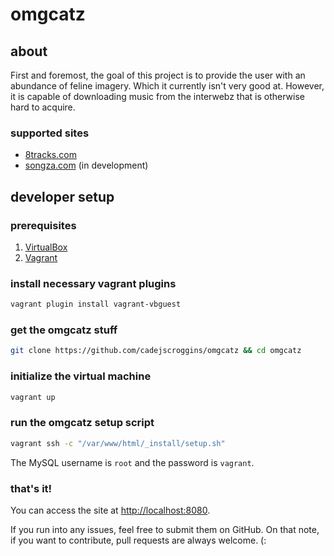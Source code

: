 # omgcatz

## about

First and foremost, the goal of this project is to provide the user with an abundance of feline imagery. Which it currently isn't very good at. However, it is capable of downloading music from the interwebz that is otherwise hard to acquire.

### supported sites

* [8tracks.com](https://8tracks.com/)
* [songza.com](https://songza.com/) (in development)

## developer setup

### prerequisites

1. [VirtualBox](https://www.virtualbox.org/)
2. [Vagrant](https://www.vagrantup.com/)

### install necessary vagrant plugins

```bash
vagrant plugin install vagrant-vbguest
```

### get the omgcatz stuff

```bash
git clone https://github.com/cadejscroggins/omgcatz && cd omgcatz
```

### initialize the virtual machine

```bash
vagrant up
```

### run the omgcatz setup script

```bash
vagrant ssh -c "/var/www/html/_install/setup.sh"
```

The MySQL username is `root` and the password is `vagrant`.

### that's it!

You can access the site at [http://localhost:8080](http://localhost:8080).

If you run into any issues, feel free to submit them on GitHub. On that note, if you want to contribute, pull requests are always welcome. (:

